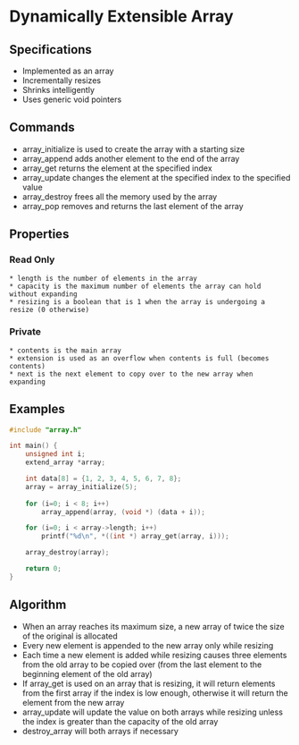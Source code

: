 # Dynamically Extensible Array

## Specifications
* Implemented as an array
* Incrementally resizes
* Shrinks intelligently
* Uses generic void pointers

## Commands
* array_initialize is used to create the array with a starting size
* array_append adds another element to the end of the array
* array_get returns the element at the specified index
* array_update changes the element at the specified index to the specified value
* array_destroy frees all the memory used by the array
* array_pop removes and returns the last element of the array

## Properties
### Read Only
	* length is the number of elements in the array
	* capacity is the maximum number of elements the array can hold without expanding
	* resizing is a boolean that is 1 when the array is undergoing a resize (0 otherwise)
### Private
	* contents is the main array
	* extension is used as an overflow when contents is full (becomes contents)
	* next is the next element to copy over to the new array when expanding

## Examples

```c
#include "array.h"

int main() {
	unsigned int i;
	extend_array *array;

	int data[8] = {1, 2, 3, 4, 5, 6, 7, 8};
	array = array_initialize(5);
	
	for (i=0; i < 8; i++)
		array_append(array, (void *) (data + i));

	for (i=0; i < array->length; i++)
		printf("%d\n", *((int *) array_get(array, i)));

	array_destroy(array);

	return 0;
}
```

## Algorithm
* When an array reaches its maximum size, a new array of twice the size of the original is allocated
* Every new element is appended to the new array only while resizing
* Each time a new element is added while resizing causes three elements from the old array to be copied over (from the last element to the beginning element of the old array)
* If array_get is used on an array that is resizing, it will return elements from the first array if the index is low enough, otherwise it will return the element from the new array
* array_update will update the value on both arrays while resizing unless the index is greater than the capacity of the old array
* destroy_array will both arrays if necessary
